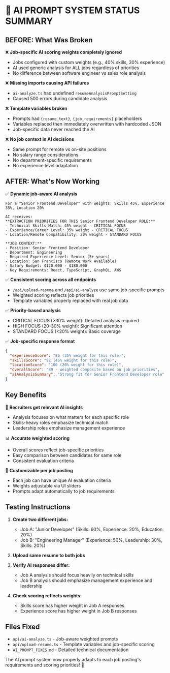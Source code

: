 # 🎯 AI PROMPT SYSTEM STATUS SUMMARY

## **BEFORE: What Was Broken**

❌ **Job-specific AI scoring weights completely ignored**
- Jobs configured with custom weights (e.g., 40% skills, 30% experience) 
- AI used generic analysis for ALL jobs regardless of priorities
- No difference between software engineer vs sales role analysis

❌ **Missing imports causing API failures**
- `ai-analyze.ts` had undefined `resumeAnalysisPromptSetting`
- Caused 500 errors during candidate analysis

❌ **Template variables broken**
- Prompts had `{resume_text}`, `{job_requirements}` placeholders
- Variables replaced then immediately overwritten with hardcoded JSON
- Job-specific data never reached the AI

❌ **No job context in AI decisions**
- Same prompt for remote vs on-site positions
- No salary range considerations  
- No department-specific requirements
- No experience level adaptation

## **AFTER: What's Now Working**

✅ **Dynamic job-aware AI analysis**
```
For a "Senior Frontend Developer" with weights: Skills 45%, Experience 35%, Location 20%

AI receives:
**EXTRACTION PRIORITIES FOR THIS Senior Frontend Developer ROLE:**
- Technical Skills Match: 45% weight - CRITICAL FOCUS
- Experience/Career Level: 35% weight - CRITICAL FOCUS  
- Location/Remote Compatibility: 20% weight - STANDARD FOCUS

**JOB CONTEXT:**
- Position: Senior Frontend Developer
- Department: Engineering
- Required Experience Level: Senior (5+ years)
- Location: San Francisco (Remote Work Available)
- Salary Budget: $120,000 - $180,000
- Key Requirements: React, TypeScript, GraphQL, AWS
```

✅ **Consistent scoring across all endpoints**
- `/api/upload-resume` and `/api/ai-analyze` use same job-specific prompts
- Weighted scoring reflects job priorities
- Template variables properly replaced with real job data

✅ **Priority-based analysis**
- CRITICAL FOCUS (>30% weight): Detailed analysis required
- HIGH FOCUS (20-30% weight): Significant attention
- STANDARD FOCUS (<20% weight): Basic coverage

✅ **Job-specific response format**
```json
{
  "experienceScore": "85 (35% weight for this role)",
  "skillsScore": "92 (45% weight for this role)",
  "locationScore": "100 (20% weight for this role)",
  "overallScore": "89 - weighted composite based on job priorities",
  "aiAnalysisSummary": "Strong fit for Senior Frontend Developer role"
}
```

## **Key Benefits**

🎯 **Recruiters get relevant AI insights**
- Analysis focuses on what matters for each specific role
- Skills-heavy roles emphasize technical match
- Leadership roles emphasize management experience

📊 **Accurate weighted scoring**  
- Overall scores reflect job-specific priorities
- Easy comparison between candidates for same role
- Consistent evaluation criteria

🔧 **Customizable per job posting**
- Each job can have unique AI evaluation criteria
- Weights adjustable via UI sliders
- Prompts adapt automatically to job requirements

## **Testing Instructions**

1. **Create two different jobs:**
   - Job A: "Junior Developer" (Skills: 60%, Experience: 20%, Education: 20%)
   - Job B: "Engineering Manager" (Experience: 50%, Leadership: 30%, Skills: 20%)

2. **Upload same resume to both jobs**

3. **Verify AI responses differ:**
   - Job A analysis should focus heavily on technical skills
   - Job B analysis should emphasize management experience and leadership

4. **Check scoring reflects weights:**
   - Skills score has higher weight in Job A responses
   - Experience score has higher weight in Job B responses

## **Files Fixed**
- `api/ai-analyze.ts` - Job-aware weighted prompts
- `api/upload-resume.ts` - Template variables and job-specific scoring  
- `AI_PROMPT_FIXES.md` - Detailed technical documentation

The AI prompt system now properly adapts to each job posting's requirements and scoring priorities! 🚀 